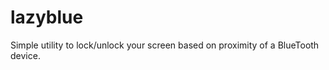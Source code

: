 lazyblue
========

Simple utility to lock/unlock your screen based on proximity of a BlueTooth device.

